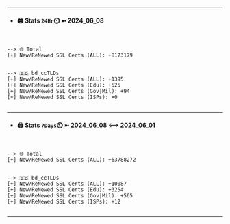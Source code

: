 

---
- #### 🖨️ **Stats** `24Hr`⏲️ ➼ 2024_06_08
```console


--> 🌐 Total
[+] New/ReNewed SSL Certs (ALL): +8173179


--> 🇧🇩 bd_ccTLDs
[+] New/ReNewed SSL Certs (ALL): +1395
[+] New/ReNewed SSL Certs (Edu): +525
[+] New/ReNewed SSL Certs (Gov|Mil): +94
[+] New/ReNewed SSL Certs (ISPs): +0


```

---
- #### 🖨️ **Stats** `7Days`⏲️ ➼ 2024_06_08 <--> 2024_06_01
```console


--> 🌐 Total
[+] New/ReNewed SSL Certs (ALL): +63788272


--> 🇧🇩 bd_ccTLDs
[+] New/ReNewed SSL Certs (ALL): +10087
[+] New/ReNewed SSL Certs (Edu): +3254
[+] New/ReNewed SSL Certs (Gov|Mil): +565
[+] New/ReNewed SSL Certs (ISPs): +12


```

---

